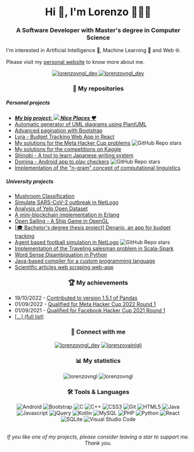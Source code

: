 <h1 align="center">Hi 👋, I'm Lorenzo 👨🏻‍💻</h1>
<h3 align="center">A Software Developer with Master's degree in Computer Science</h3>
<p>I'm interested in Artificial Intelligence 🤖, Machine Learning 🧠 and Web 🌐.</p>
<p>Please visit my <a href="https://www.lorenzovainigli.com/en/">personal website</a> to know more about me.</p>

<p align="center"> 
  <a href="https://twitter.com/lorenzovngl_dev" target="blank">
    <img src="https://shields.io/badge/follow-me-blue?logo=twitter&style=for-the-badge" alt="lorenzovngl_dev" />
  </a>
  <a href="https://twitter.com/messages/compose?recipient_id=1458499897926328327" target="blank">
    <img src="https://shields.io/badge/message-me-blue?logo=twitter&style=for-the-badge" alt="lorenzovngl_dev" />
  </a>
</p>

<h3 align="center">💼 My repositories</h3>
<h5 align="left">Personal projects</h5>
<ul>
  <li><a href="https://github.com/niceplaces"><strong><i>My big project: <img src="https://github.com/niceplaces/website/blob/main/assets/favicons/favicon-16x16.png"/> Nice Places ❤️</i></strong></a></li>
  <li><a href="https://github.com/lorenzovngl/plantuml-generator">Automatic generator of UML diagrams using PlantUML</a></li>
  <li><a href="https://github.com/lorenzovngl/bootstrap-advanced-pagination">Advanced pagination with Bootstrap</a></li>
  <li><a href="https://github.com/lorenzovngl/lyra">Lyra - Budget Tracking Web App in React</a></li>
  <li>
    <a href="https://github.com/lorenzovngl/meta-hacker-cup">My solutions for the Meta Hacker Cup problems</a> 
    <img alt="GitHub Repo stars" src="https://img.shields.io/github/stars/lorenzovngl/meta-hacker-cup?label=%E2%AD%90">
  </li>
  <li><a href="https://github.com/lorenzovngl/kaggle">My solutions for the competitions on Kaggle</a></li>
  <li><a href="https://github.com/lorenzovngl/shinobi">Shinobi - A tool to learn Japanese writing system</a></li>
  <li>
    <a href="https://github.com/lorenzovngl/domina">Domina - Android app to play checkers</a>
    <img alt="GitHub Repo stars" src="https://img.shields.io/github/stars/lorenzovngl/domina?label=%E2%AD%90">
  </li>
  <li>
    <a href="https://github.com/lorenzovngl/n-grams">Implementation of the "n-gram" concept of computational linguistics</a>
  </li>
</ul>
<h5 align="left">University projects</h5>
<ul>
  <li><a href="https://github.com/lorenzovngl/ml-project">Mushroom Classification</a></li>
  <li><a href="https://github.com/lorenzovngl/csns-project">Simulate SARS-CoV-2 outbreak in NetLogo</a></li>
  <li><a href="https://github.com/lorenzovngl/analysis-of-yelp-open-dataset">Analysis of Yelp Open Dataset</a></li>
  <li><a href="https://github.com/lorenzovngl/MiniErlangBlockchain">A mini-blockchain implementation in Erlang</a></li>
  <li><a href="https://github.com/lorenzovngl/progetto-grafica">Open Sailing - A Ship Game in OpenGL</a></li>
  <li><a href="https://github.com/lorenzovngl/budget-tracker">[🎓 Bachelor's degree thesis project] Denario, an app for budget tracking</a></li>
  <li>
    <a href="https://github.com/lorenzovngl/agent-based-football">Agent based football simulation in NetLogo</a>
    <img alt="GitHub Repo stars" src="https://img.shields.io/github/stars/lorenzovngl/agent-based-football?label=%E2%AD%90">
  </li>
  <li><a href="https://github.com/lorenzovngl/Scala_TSP">Implementation of the Traveling salesman problem in Scala-Spark</a></li>
  <li><a href="https://github.com/lorenzovngl/word-sense-disambiguation">Word Sense Disambiguation in Python</a></li>
  <li><a href="https://github.com/lorenzovngl/FOOL18">Java-based compiler for a custom programming language</a></li>
  <li><a href="https://github.com/lorenzovngl/Progetto-Raschietto">Scientific articles web scraping web-app</a></li>
</ul>

<h3 align="center">🏆 My achievements</h3>
<ul>
  <li>19/10/2022 - <a href="https://pandas.pydata.org/docs/whatsnew/v1.5.1.html#:~:text=Himanshu%20Wagh%20%2B-,Lorenzo%20Vainigli">Contributed to version 1.5.1 of Pandas</a></li>
  <li>01/09/2022 - <a href="https://www.facebook.com/codingcompetitions/hacker-cup/2022/certificate/710922656375679">Qualified for Meta Hacker Cup 2022 Round 1</a></li>
  <li>01/09/2021 - <a href="https://www.facebook.com/codingcompetitions/hacker-cup/2021/certificate/710922656375679">Qualified for Facebook Hacker Cup 2021 Round 1</a></li>
  <li><a href="https://github.com/lorenzovngl/lorenzovngl/blob/master/my_achievements.md">[...] (full list)</a></li>
</ul>

<!--<h3 align="center">🤝 My contributions</h3>-->

<h3 align="center">🔗 Connect with me</h3>
<p align="center">
<a href="https://twitter.com/lorenzovngl_dev" target="blank"><img align="center" src="https://img.shields.io/badge/twitter-%230077B5.svg?&style=for-the-badge&logo=twitter&logoColor=white&color=00acee" alt="lorenzovngl_dev"/></a>
<a href="https://linkedin.com/in/lorenzovainigli" target="blank"><img align="center" src="https://img.shields.io/badge/linkedin-%230077B5.svg?&style=for-the-badge&logo=linkedin&logoColor=white0e76a8" alt="lorenzovainigli"/></a>
</p>

<h3 align="center">📊 My statistics</h3>
<div align="center">
  <img align="center" src="https://github-readme-stats.vercel.app/api?username=lorenzovngl&show_icons=true&theme=tokyonight&bg_color=0d1117&hide_border=true" alt="lorenzovngl" />
  <img align="center" src="https://github-readme-streak-stats.herokuapp.com/?user=lorenzovngl&theme=tokyonight&background=0d1117&hide_border=true" alt="lorenzovngl" />
</div>

<div align="center">
  <h3>🛠️ Tools & Languages</h3>
  <img src="https://img.shields.io/badge/Android-3DDC84?style=for-the-badge&logo=android&logoColor=white" alt="Android"/>
  <img src="https://img.shields.io/badge/bootstrap-%23563D7C.svg?style=for-the-badge&logo=bootstrap&logoColor=white" alt="Bootstrap"/>
  <img src="https://img.shields.io/badge/c-%2300599C.svg?style=for-the-badge&logo=c&logoColor=white" alt="C"/>
  <img src="https://img.shields.io/badge/c++-%2300599C.svg?style=for-the-badge&logo=c%2B%2B&logoColor=white" alt="C++"/>
  <img src="https://img.shields.io/badge/css3-%231572B6.svg?style=for-the-badge&logo=css3&logoColor=white" alt="CSS3"/>
  <img src="https://img.shields.io/badge/git-%23F05033.svg?style=for-the-badge&logo=git&logoColor=white" alt="Git"/>
  <img src="https://img.shields.io/badge/html5-%23E34F26.svg?style=for-the-badge&logo=html5&logoColor=white" alt="HTML5"/>
  <img src="https://img.shields.io/badge/java-%23ED8B00.svg?style=for-the-badge&logo=java&logoColor=white" alt="Java"/>
  <img src="https://img.shields.io/badge/javascript-%23323330.svg?style=for-the-badge&logo=javascript&logoColor=%23F7DF1" alt="Javascript"/>
  <img src="https://img.shields.io/badge/jquery-%230769AD.svg?style=for-the-badge&logo=jquery&logoColor=white" alt="jQuery"/>
  <img src="https://img.shields.io/badge/kotlin-%230095D5.svg?style=for-the-badge&logo=kotlin&logoColor=white" alt="Kotlin"/>
  <img src="https://img.shields.io/badge/mysql-%233E6E93.svg?style=for-the-badge&logo=mysql&logoColor=white" alt="MySQL"/>
  <img src="https://img.shields.io/badge/php-%23777BB4.svg?style=for-the-badge&logo=php&logoColor=white" alt="PHP"/>
  <img src="https://img.shields.io/badge/python-3670A0?style=for-the-badge&logo=python&logoColor=ffdd54" alt="Python"/>
  <img src="https://img.shields.io/badge/react-%2320232a.svg?style=for-the-badge&logo=react&logoColor=%2361DAFB" alt="React"/>
  <img src="https://img.shields.io/badge/sqlite-%2307405e.svg?style=for-the-badge&logo=sqlite&logoColor=white" alt="SQLite"/>
  <img src="https://img.shields.io/badge/VS%20Code-0078d7.svg?style=for-the-badge&logo=visual-studio-code&logoColor=white" alt="Visual Studio Code"/>
</div>

<br/>
<p align="center">
  <i>If you like one of my projects, please consider leaving a star to support me. Thank you.</i>
</p>
